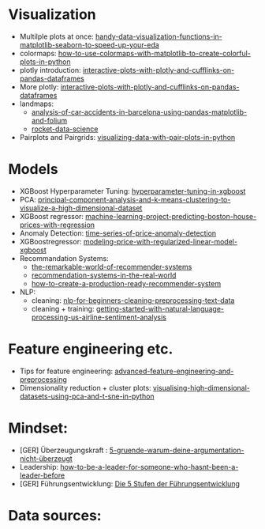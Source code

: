 # Visualization
* Multilple plots at once: [handy-data-visualization-functions-in-matplotlib-seaborn-to-speed-up-your-eda](https://medium.com/better-programming/handy-data-visualization-functions-in-matplotlib-seaborn-to-speed-up-your-eda-241ba0a9c47d)
* colormaps:
[how-to-use-colormaps-with-matplotlib-to-create-colorful-plots-in-python](https://medium.com/@liztersahakyan/how-to-use-colormaps-with-matplotlib-to-create-colorful-plots-in-python-969b5a892f0c?source=email-5b157852f2eb-1564283139843-digest.reader------2-59------------------636e19e0_d5fa_415b_a2e9_f60228bca68c-16&sectionName=recommended)
* plotly introduction: 
[interactive-plots-with-plotly-and-cufflinks-on-pandas-dataframes](https://towardsdatascience.com/the-next-level-of-data-visualization-in-python-dd6e99039d5e)
* More plotly: [interactive-plots-with-plotly-and-cufflinks-on-pandas-dataframes](https://medium.com/@ozan/interactive-plots-with-plotly-and-cufflinks-on-pandas-dataframes-af6f86f62d94)
* landmaps: 
  * [analysis-of-car-accidents-in-barcelona-using-pandas-matplotlib-and-folium](https://towardsdatascience.com/analysis-of-car-accidents-in-barcelona-using-pandas-matplotlib-and-folium-73384240106b)
  * [rocket-data-science](https://link.medium.com/WzjE7spiGZ)
* Pairplots and Pairgrids: [visualizing-data-with-pair-plots-in-python](https://towardsdatascience.com/visualizing-data-with-pair-plots-in-python-f228cf529166)

# Models
* XGBoost Hyperparameter Tuning: [hyperparameter-tuning-in-xgboost](https://blog.cambridgespark.com/hyperparameter-tuning-in-xgboost-4ff9100a3b2f)
* PCA:
[principal-component-analysis-and-k-means-clustering-to-visualize-a-high-dimensional-dataset](https://medium.com/@dmitriy.kavyazin/principal-component-analysis-and-k-means-clustering-to-visualize-a-high-dimensional-dataset-577b2a7a5fe2)
* XGBoost regressor: [machine-learning-project-predicting-boston-house-prices-with-regression](https://towardsdatascience.com/machine-learning-project-predicting-boston-house-prices-with-regression-b4e47493633d)
* Anomaly Detection: [time-series-of-price-anomaly-detection](https://towardsdatascience.com/time-series-of-price-anomaly-detection-13586cd5ff46)
* XGBoostregressor: [modeling-price-with-regularized-linear-model-xgboost](https://towardsdatascience.com/modeling-price-with-regularized-linear-model-xgboost-55e59eae4482)
* Recommandation Systems: 
  * [the-remarkable-world-of-recommender-systems](https://towardsdatascience.com/the-remarkable-world-of-recommender-systems-bff4b9cbe6a7)
  * [recommendation-systems-in-the-real-world](https://towardsdatascience.com/recommendation-systems-in-the-real-world-51e3948772f3)
  * [how-to-create-a-production-ready-recommender-system](https://towardsdatascience.com/how-to-create-a-production-ready-recommender-system-3c932752f8ea)
* NLP: 
  * cleaning: [nlp-for-beginners-cleaning-preprocessing-text-data](https://towardsdatascience.com/nlp-for-beginners-cleaning-preprocessing-text-data-ae8e306bef0f)
  * cleaning + training: [getting-started-with-natural-language-processing-us-airline-sentiment-analysis](https://towardsdatascience.com/getting-started-with-natural-language-processing-us-airline-sentiment-analysis-24f9d8f7500d)


# Feature engineering etc.
* Tips for feature engineering:
[advanced-feature-engineering-and-preprocessing](https://towardsdatascience.com/4-tips-for-advanced-feature-engineering-and-preprocessing-ec11575c09ea)
* Dimensionality reduction + cluster plots: [visualising-high-dimensional-datasets-using-pca-and-t-sne-in-python](https://towardsdatascience.com/visualising-high-dimensional-datasets-using-pca-and-t-sne-in-python-8ef87e7915b)

# Mindset:
* [GER] Überzeugungskraft : [5-gruende-warum-deine-argumentation-nicht-überzeugt](https://www.linkedin.com/pulse/5-gr%C3%BCnde-warum-deine-argumentation-nicht-%C3%BCberzeugt-stephanie-t%C3%B6njes)
* Leadership: [how-to-be-a-leader-for-someone-who-hasnt-been-a-leader-before](https://medium.com/swlh/how-to-be-a-leader-for-someone-who-hasnt-been-a-leader-before-930696bb86c5)
* [GER] Führungsentwicklung: [Die 5 Stufen der Führungsentwicklung](https://www.linkedin.com/pulse/die-5-stufen-der-f%C3%BChrungsentwicklung-thomas-armbruester)

# Data sources: